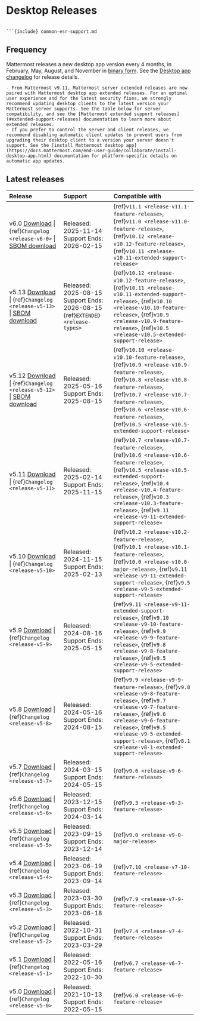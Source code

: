 # Desktop Releases

```{include} ../_static/badges/allplans-cloud-selfhosted.md
```

```{Important}
```{include} common-esr-support.md
```

## Frequency

Mattermost releases a new desktop app version every 4 months, in February, May, August, and November in [binary form](https://docs.mattermost.com/end-user-guide/collaborate/install-desktop-app.html). See the [Desktop app changelog](/product-overview/desktop-app-changelog) for release details.


```{Important}
- From Mattermost v9.11, Mattermost server extended releases are now paired with Mattermost desktop app extended releases. For an optimal user experience and for the latest security fixes, we strongly recommend updating desktop clients to the latest version your Mattermost server supports. See the table below for server compatibility, and see the [Mattermost extended support releases](#extended-support-releases) documentation to learn more about extended releases.
- If you prefer to control the server and client releases, we recommend disabling automatic client updates to prevent users from upgrading their desktop client to a version your server doesn't support. See the [install Mattermost desktop app](https://docs.mattermost.com/end-user-guide/collaborate/install-desktop-app.html) documentation for platform-specific details on automatic app updates.
```

## Latest releases

| **Release** | **Support** | **Compatible with** |
|:---|:---|:---|
| v6.0 [Download](https://github.com/mattermost/desktop/releases/tag/v6.0.0) \| {ref}`Changelog <release-v6-0>` \| [SBOM download](https://github.com/mattermost/desktop/releases/download/v6.0.0/sbom-desktop-v6.0.0.json) | Released: 2025-11-14<br/>Support Ends: 2026-02-15 | {ref}`v11.1 <release-v11.1-feature-release>`, {ref}`v11.0 <release-v11.0-feature-release>`, {ref}`v10.12 <release-v10.12-feature-release>`, {ref}`v10.11 <release-v10.11-extended-support-release>` |
| v5.13 [Download](https://github.com/mattermost/desktop/releases/tag/v5.13.2) \| {ref}`Changelog <release-v5-13>` \| [SBOM download](https://github.com/mattermost/desktop/releases/download/v5.13.2/sbom-desktop-v5.13.2.json) | Released: 2025-08-15<br/>Support Ends: 2026-08-15 {ref}`EXTENDED <release-types>` | {ref}`v10.12 <release-v10.12-feature-release>`, {ref}`v10.11 <release-v10.11-extended-support-release>`, {ref}`v10.10 <release-v10.10-feature-release>`, {ref}`v10.9 <release-v10.9-feature-release>`, {ref}`v10.5 <release-v10.5-extended-support-release>` |
| v5.12 [Download](https://github.com/mattermost/desktop/releases/tag/v5.12.1) \| {ref}`Changelog <release-v5-12>` \| [SBOM download](https://github.com/mattermost/desktop/releases/download/v5.12.1/sbom-desktop-v5.12.1.json) | Released: 2025-05-16<br/>Support Ends: 2025-08-15 | {ref}`v10.10 <release-v10.10-feature-release>`, {ref}`v10.9 <release-v10.9-feature-release>`, {ref}`v10.8 <release-v10.8-feature-release>`, {ref}`v10.7 <release-v10.7-feature-release>`, {ref}`v10.6 <release-v10.6-feature-release>`, {ref}`v10.5 <release-v10.5-extended-support-release>` |
| v5.11 [Download](https://github.com/mattermost/desktop/releases/tag/v5.11.3) \| {ref}`Changelog <release-v5-11>` | Released: 2025-02-14<br/>Support Ends: 2025-11-15 | {ref}`v10.7 <release-v10.7-feature-release>`, {ref}`v10.6 <release-v10.6-feature-release>`, {ref}`v10.5 <release-v10.5-extended-support-release>`, {ref}`v10.4 <release-v10.4-feature-release>`, {ref}`v10.3 <release-v10.3-feature-release>`, {ref}`v9.11 <release-v9-11-extended-support-release>` |
| v5.10 [Download](https://github.com/mattermost/desktop/releases/tag/v5.10.2) \| {ref}`Changelog <release-v5-10>` | Released: 2024-11-15<br/>Support Ends: 2025-02-13 | {ref}`v10.2 <release-v10.2-feature-release>`, {ref}`v10.1 <release-v10.1-feature-release>`, {ref}`v10.0 <release-v10.0-major-release>`, {ref}`v9.11 <release-v9-11-extended-support-release>`, {ref}`v9.5 <release-v9-5-extended-support-release>` |
| v5.9 [Download](https://github.com/mattermost/desktop/releases/tag/v5.9.2) \| {ref}`Changelog <release-v5-9>` | Released: 2024-08-16<br/>Support Ends: 2025-05-15 | {ref}`v9.11 <release-v9-11-extended-support-release>`, {ref}`v9.10 <release-v9-10-feature-release>`, {ref}`v9.9 <release-v9-9-feature-release>`, {ref}`v9.8 <release-v9-8-feature-release>`, {ref}`v9.5 <release-v9-5-extended-support-release>` |
| v5.8 [Download](https://github.com/mattermost/desktop/releases/tag/v5.8.0) \| {ref}`Changelog <release-v5-8>` | Released: 2024-05-16<br/>Support Ends: 2024-08-15 | {ref}`v9.9 <release-v9-9-feature-release>`, {ref}`v9.8 <release-v9-8-feature-release>`, {ref}`v9.7 <release-v9-7-feature-release>`, {ref}`v9.6 <release-v9-6-feature-release>`, {ref}`v9.5 <release-v9-5-extended-support-release>`, {ref}`v8.1 <release-v8-1-extended-support-release>` |
| v5.7 [Download](https://github.com/mattermost/desktop/releases/tag/v5.7.0) \| {ref}`Changelog <release-v5-7>` | Released: 2024-03-15<br/>Support Ends: 2024-05-15 | {ref}`v9.6 <release-v9-6-feature-release>` |
| v5.6 [Download](https://github.com/mattermost/desktop/releases/tag/v5.6.0) \| {ref}`Changelog <release-v5-6>` | Released: 2023-12-15<br/>Support Ends: 2024-03-14 | {ref}`v9.3 <release-v9-3-feature-release>` |
| v5.5 [Download](https://github.com/mattermost/desktop/releases/tag/v5.5.1) \| {ref}`Changelog <release-v5-5>` | Released: 2023-09-15<br/>Support Ends: 2023-12-14 | {ref}`v9.0 <release-v9-0-major-release>` |
| v5.4 [Download](https://github.com/mattermost/desktop/releases/tag/v5.4.0) \| {ref}`Changelog <release-v5-4>` | Released: 2023-06-19<br/>Support Ends: 2023-09-14 | {ref}`v7.10 <release-v7-10-feature-release>` |
| v5.3 [Download](https://github.com/mattermost/desktop/releases/tag/v5.3.1) \| {ref}`Changelog <release-v5-3>` | Released: 2023-03-30<br/>Support Ends: 2023-06-18 | {ref}`v7.9 <release-v7-9-feature-release>` |
| v5.2 [Download](https://github.com/mattermost/desktop/releases/tag/v5.2.2) \| {ref}`Changelog <release-v5-2>` | Released: 2022-10-31<br/>Support Ends: 2023-03-29 | {ref}`v7.4 <release-v7-4-feature-release>` |
| v5.1 [Download](https://github.com/mattermost/desktop/releases/tag/v5.1.1) \| {ref}`Changelog <release-v5-1>` | Released: 2022-05-16<br/>Support Ends: 2022-10-30 | {ref}`v6.7 <release-v6-7-feature-release>` |
| v5.0 [Download](https://github.com/mattermost/desktop/releases/tag/v5.0.4) \| {ref}`Changelog <release-v5-0>` | Released: 2021-10-13<br/>Support Ends: 2022-05-15 | {ref}`v6.0 <release-v6-0-feature-release>` |
